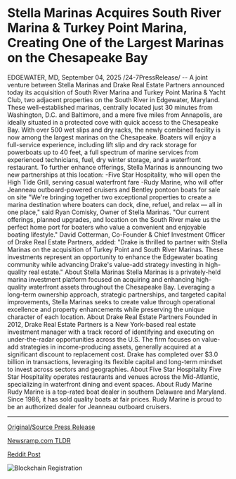 # Stella Marinas Acquires South River Marina &amp; Turkey Point Marina, Creating One of the Largest Marinas on the Chesapeake Bay

EDGEWATER, MD, September 04, 2025 /24-7PressRelease/ -- A joint venture between Stella Marinas and Drake Real Estate Partners announced today its acquisition of South River Marina and Turkey Point Marina & Yacht Club, two adjacent properties on the South River in Edgewater, Maryland.   These well-established marinas, centrally located just 30 minutes from Washington, D.C. and Baltimore, and a mere five miles from Annapolis, are ideally situated in a protected cove with quick access to the Chesapeake Bay.  With over 500 wet slips and dry racks, the newly combined facility is now among the largest marinas on the Chesapeake. Boaters will enjoy a full-service experience, including lift slip and dry rack storage for powerboats up to 40 feet, a full spectrum of marine services from experienced technicians, fuel, dry winter storage, and a waterfront restaurant.   To further enhance offerings, Stella Marinas is announcing two new partnerships at this location:  -Five Star Hospitality, who will open the High Tide Grill, serving casual waterfront fare   -Rudy Marine, who will offer Jeanneau outboard-powered cruisers and Bentley pontoon boats for sale on site  "We're bringing together two exceptional properties to create a marina destination where boaters can dock, dine, refuel, and relax — all in one place," said Ryan Comisky, Owner of Stella Marinas. "Our current offerings, planned upgrades, and location on the South River make us the perfect home port for boaters who value a convenient and enjoyable boating lifestyle."  David Cotterman, Co-Founder & Chief Investment Officer of Drake Real Estate Partners, added: "Drake is thrilled to partner with Stella Marinas on the acquisition of Turkey Point and South River Marinas. These investments represent an opportunity to enhance the Edgewater boating community while advancing Drake's value-add strategy investing in high-quality real estate."  About Stella Marinas Stella Marinas is a privately-held marina investment platform focused on acquiring and enhancing high-quality waterfront assets throughout the Chesapeake Bay. Leveraging a long-term ownership approach, strategic partnerships, and targeted capital improvements, Stella Marinas seeks to create value through operational excellence and property enhancements while preserving the unique character of each location.   About Drake Real Estate Partners Founded in 2012, Drake Real Estate Partners is a New York-based real estate investment manager with a track record of identifying and executing on under-the-radar opportunities across the U.S. The firm focuses on value-add strategies in income-producing assets, generally acquired at a significant discount to replacement cost. Drake has completed over $3.0 billion in transactions, leveraging its flexible capital and long-term mindset to invest across sectors and geographies.  About Five Star Hospitality Five Star Hospitality operates restaurants and venues across the Mid-Atlantic, specializing in waterfront dining and event spaces.   About Rudy Marine Rudy Marine is a top-rated boat dealer in southern Delaware and Maryland. Since 1986, it has sold quality boats at fair prices. Rudy Marine is proud to be an authorized dealer for Jeanneau outboard cruisers. 

---

[Original/Source Press Release](https://www.24-7pressrelease.com/press-release/526431/stella-marinas-acquires-south-river-marina-turkey-point-marina-creating-one-of-the-largest-marinas-on-the-chesapeake-bay)
                    

[Newsramp.com TLDR](https://newsramp.com/curated-news/stella-marinas-and-drake-partners-acquire-two-chesapeake-marinas/afd0fa85f2119ac22e0b0f4ec909c497) 

 



[Reddit Post](https://www.reddit.com/r/TravelAndLeisureNews/comments/1n83mtq/stella_marinas_and_drake_partners_acquire_two/) 



![Blockchain Registration](https://cdn.newsramp.app/24-7PressRelease/qrcode/259/4/frogk6zy.webp)